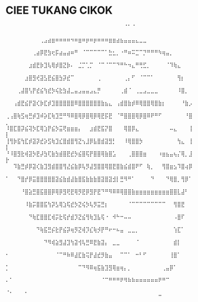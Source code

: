 # CIEE TUKANG CIKOK
⠀⠀⠀⠀⠀⠀⠀⠀⠀⠀⠀⠀⠀⠀⠀⠀⠀⠀⠀⠀⠀⠀⠀⠀⠀⠀⠀⠀⠀⠀⠀⠈⠁⠈⠀⠀⠀⠀⠀⠀⠀⠀⠀⠀⠀⠀⠀⠀⠀⠀
⠀⠀⠀⠀⠀⠀⠀⠀⠀⢀⣠⣴⣶⠶⠶⠶⠶⠲⠶⣶⠶⡶⠶⡶⠶⠶⠶⣶⣶⣴⣦⣤⣤⣤⣄⣀⣀⠀⠀⠀⠀⠀⠀⠀⠀⠀⠀⠀⠀⠀
⠀⠀⠀⠀⠀⠀⠀⢀⣴⡿⣟⣳⢖⡯⣴⣤⣴⠶⠛⠀⠈⠉⠉⠉⠉⠉⠁⣓⣂⡀⠐⠛⠶⠭⣉⠉⡙⠛⠛⠛⠳⢶⣤⡀⠀⠀⠀⠀⠀⠀
⠀⠀⠀⠀⠀⠀⣰⣾⣟⡷⣹⢧⢿⡾⣿⣝⡷⠄⠀⣈⡉⢁⡉⠀⠈⠉⠈⠉⠉⠙⠛⠓⠲⣄⠛⢛⣋⡀⠀⠀⠀⠀⠈⠹⢷⣄⠀⠀⠀⠀
⠀⠀⠀⠀⠀⣰⣿⣻⢞⣽⣣⣟⣮⣿⣳⡽⣞⠉⠀⠀⠀⠀⠀⠀⢀⠀⠀⠀⠀⠀⠀⢀⡄⠋⠀⠈⠉⠉⠁⠀⠀⠀⠀⠀⠀⢻⡆⠀⠀⠀
⠀⠀⠀⢀⣼⣿⢣⡟⣞⣮⢳⣞⡳⢮⣗⣳⣼⣀⣤⣠⣤⣤⣠⣄⡛⠀⠀⠀⠀⠀⢀⣾⠈⠀⢀⣀⣠⣀⣀⣀⠀⠀⠀⠀⠀⠸⣿⡀⠀⠀
⠀⠀⢠⣾⣟⣮⡟⣽⢎⡷⣏⡾⣹⣿⣿⣿⣿⣿⠿⣿⣿⣿⣿⣿⣿⣷⣦⣄⠀⢠⣾⣿⣷⡾⠿⢿⣿⣿⢿⣿⣷⡆⠀⠀⠀⠀⠘⣷⡠⠀
⢀⢠⣿⢷⣫⢶⣛⡾⣹⠾⡵⣏⢷⣹⣛⠛⠻⠿⣿⢿⡿⣿⢿⡿⢿⣟⡯⣟⠀⠈⠛⣿⣿⣿⢿⡿⣿⠿⠟⠛⠋⠀⠀⠀⠀⠀⠀⠘⣿⡀
⠸⣿⣏⣿⡽⣮⢽⡳⣏⢿⣱⡟⣮⡳⣭⢟⣶⣶⣶⡄⠀⠀⣰⣾⣟⣯⡝⣿⠀⠀⠀⢿⣿⡿⣄⠀⠀⠀⠀⠀⠀⠀⠀⠤⣄⠀⠀⠀⢸⡇
⢸⢻⡷⣯⢳⣏⡾⣽⡽⣞⡵⣫⢷⣹⣎⣿⣾⣿⢻⣝⢢⣸⡿⣧⣿⣾⣽⣻⡃⠀⠀⠸⢿⣿⣿⡳⠀⠀⠀⠀⠀⠀⠀⠀⠀⢳⣄⠀⢸⡇
⠘⠸⣿⣻⣗⢾⣽⡳⣟⡼⣳⢏⣷⣳⣾⣿⣟⣞⡳⣮⣿⢯⡟⣿⣿⢿⣷⣿⣡⠀⠀⠀⢀⣿⣿⣿⣶⠀⠀⠀⠰⣶⣦⣤⢦⡌⢿⡀⣸⡗
⠀⠀⠹⣷⣛⡾⡿⣽⢎⣷⣹⣻⣾⣿⣿⢻⣜⣮⣷⡿⢧⡻⣼⣻⣿⣿⢿⣿⣟⣿⣷⣮⣾⣿⠟⠋⠀⢷⡀⠀⠀⢻⣿⣶⣢⠹⣿⢴⡿⠀
⠁⠀⠀⠙⣿⡞⡿⣭⣿⣿⣿⣿⣿⣽⣮⣷⣾⣼⣷⣿⣯⣷⣷⣷⣿⣽⣿⣽⣺⡇⣛⠻⠛⠁⠀⠀⠀⠀⠙⠀⠀⠀⠙⢿⣿⡀⢻⡿⠁⠀
⠀⠀⠀⠀⠘⣿⣵⣛⣿⣯⣿⣿⡿⢿⡿⣻⢟⣟⢿⡻⣟⡿⣻⡟⣟⠙⠛⠻⠿⠿⢿⣿⣿⣷⣶⣶⣶⣶⣶⣶⣶⣶⣶⣿⣿⣇⣼⠃⠀⠀
⠀⠀⠀⠀⠀⠸⣷⡭⣿⣿⣯⢳⡽⣣⢿⣱⢯⣞⡳⣝⢮⡳⢧⡻⣭⣛⡆⠀⠀⠀⠀⠀⠈⠉⠉⠉⠉⠉⠉⠉⠉⠉⠀⠀⢻⣿⣟⠀⠀⠀
⠀⠀⠀⠀⠀⠀⠙⢷⣏⣿⣿⣏⢾⡭⣗⢯⡞⣾⡹⣝⣮⢻⢷⣹⣧⢯⠐⠀⠺⠓⠒⠤⠤⠀⠀⠀⠀⠀⠀⠀⠀⠀⠀⠀⠠⣿⠏⠀⠀⠀
⠀⠀⠀⠀⠀⠀⠀⠀⠙⢷⣯⣛⡮⣗⡟⣮⡽⢶⡻⣝⢾⡹⣎⢷⡺⡟⠛⠖⠒⠦⣤⠀⣀⣀⡀⠀⠀⠀⠀⠀⠀⠀⠀⠀⢱⣏⠁⠀⠀⠀
⠀⠀⠀⠀⠀⠀⠀⠀⠀⠀⠙⠻⢾⣵⣻⣼⣹⢳⣽⢺⢧⣛⠿⣟⣷⣽⡄⠀⣀⣀⠀⠀⠀⠀⠈⠀⠀⠀⠀⠀⠀⠀⠀⠀⣾⡇⠀⠀⠀⠀
⠂⠀⠀⠀⠀⠀⠀⠀⠀⠀⠀⠀⠀⠈⠉⠛⠷⠿⣼⣏⣷⢭⡟⣼⣞⡻⣷⣤⠀⠀⠉⠉⠁⠀⠒⠃⠋⠀⠀⠀⠀⠀⠀⢸⣿⠁⠀⠀⠀⠀
⡁⠀⠀⠀⠀⠀⠀⠀⠀⠀⠀⠀⠀⠀⠀⠀⠀⠀⠀⠉⠙⠻⠿⢶⣯⣷⣹⣻⢿⣶⢶⡄⡀⠀⠀⠀⠀⠀⠀⠀⠀⢀⣤⡿⠁⠀⠀⠀⠀⠀
⠄⠁⠀⠀⠀⠀⠀⠀⠀⠀⠀⠀⠀⠀⠀⠀⠀⠀⠀⠀⠀⠀⠀⠀⠀⠈⠉⠛⠛⠛⠟⠻⠷⠷⠶⠶⠶⠶⠶⠶⠟⠛⠉⠀⠀⠀⠀⠀⠀⠀
⠈⠂⠀⠀⠀⠂⠀⠀⠀⠀⠀⠀⠀⠀⠀⠀⠀⠀⠀⠀⠀⠀⠀⠀⠀⠀⠀⠀⠀⠀⠀⠀⠀⠀⠀⠀⠀⠀⠀⠀⣀⠀⠀⠀⠀⠀⠀⠀⠀⠀
